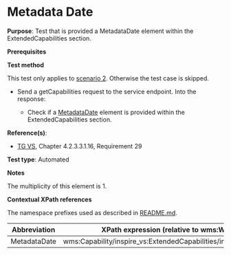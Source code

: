# Metadata Date
**Purpose**: Test that is provided a MetadataDate element within the ExtendedCapabilities section.

**Prerequisites**

**Test method**

This test only applies to [scenario 2](./README.md#scenarios). Otherwise the test case is skipped.

* Send a getCapabilities request to the service endpoint. Into the response:

  * Check if a [MetadataDate](#MetadataDate) element is provided within the ExtendedCapabilities section.

**Reference(s)**:
* [TG VS](./README.md#ref_TG_VS), Chapter 4.2.3.3.1.16, Requirement 29

**Test type**: Automated

**Notes**

The multiplicity of this element is 1.

**Contextual XPath references**

The namespace prefixes used as described in [README.md](./README.md#namespaces).

Abbreviation                                               |  XPath expression (relative to wms:WMS_Capabilities)
---------------------------------------------------------- | -------------------------------------------------------------------------
MetadataDate <a name="MetadataDate"></a> | wms:Capability/inspire_vs:ExtendedCapabilities/inspire_common:MetadataDate